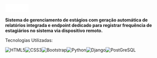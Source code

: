 <img src='https://raw.githubusercontent.com/luzardoSENAI/estagio/refs/heads/estagio-rc/static/logo.png' style='max-height:25px'>

**Sistema de gerenciamento de estágios com geração automática de relatórios integrada e endpoint dedicado para registrar frequência de estagiários no sistema via dispositivo remoto.**

Tecnologias Utilizadas: 

![HTML5](https://img.shields.io/badge/HTML5-E34F26?style=for-the-badge&logo=html5&logoColor=white)![CSS3](https://img.shields.io/badge/CSS3-1572B6?style=for-the-badge&logo=css3&logoColor=white)![Bootstrap](https://img.shields.io/badge/Bootstrap-7952B3?style=for-the-badge&logo=bootstrap&logoColor=white)![Python](https://img.shields.io/badge/Python-003b57?style=for-the-badge&logo=python&logoColor=white)![Django](https://img.shields.io/badge/Django-092e20?style=for-the-badge&logo=django&logoColor=white)![PostGreSQL](https://img.shields.io/badge/Postgresql-336791?style=for-the-badge&logo=postgresql&logoColor=white)
